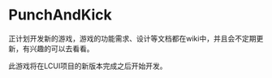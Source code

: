 PunchAndKick
============

正计划开发新的游戏，游戏的功能需求、设计等文档都在wiki中，并且会不定期更新，有兴趣的可以去看看。

此游戏将在LCUI项目的新版本完成之后开始开发。

